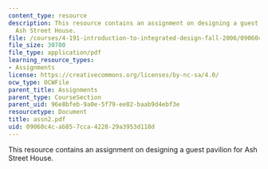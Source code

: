 ```yaml
---
content_type: resource
description: This resource contains an assignment on designing a guest pavilion for
  Ash Street House.
file: /courses/4-191-introduction-to-integrated-design-fall-2006/09060c4cab857cca422829a3953d118d_assn2.pdf
file_size: 30700
file_type: application/pdf
learning_resource_types:
- Assignments
license: https://creativecommons.org/licenses/by-nc-sa/4.0/
ocw_type: OCWFile
parent_title: Assignments
parent_type: CourseSection
parent_uid: 96e8bfeb-9a0e-5f79-ee02-baab9d4ebf3e
resourcetype: Document
title: assn2.pdf
uid: 09060c4c-ab85-7cca-4228-29a3953d118d
---
```

This resource contains an assignment on designing a guest pavilion for Ash Street House.